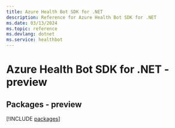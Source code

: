 ```yaml
---
title: Azure Health Bot SDK for .NET
description: Reference for Azure Health Bot SDK for .NET
ms.date: 03/13/2024
ms.topic: reference
ms.devlang: dotnet
ms.service: healthbot
---
```

# Azure Health Bot SDK for .NET - preview
## Packages - preview
[!INCLUDE [packages](health-bot-index.md)]